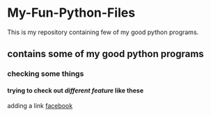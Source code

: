 # My-Fun-Python-Files
This is my repository containing few of my good python programs.
## contains some of my good python programs
### checking some things
#### trying to check out ___different feature___ like __these__
adding a link [facebook](facebook.com)
